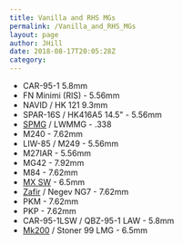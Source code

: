 ```yaml
---
title: Vanilla and RHS MGs
permalink: /Vanilla_and_RHS_MGs
layout: page
author: JHill
date: 2018-08-17T20:05:28Z
category: 
---
```

  - CAR-95-1 5.8mm
  - FN Minimi (RIS) - 5.56mm
  - NAVID / HK 121 9.3mm
  - SPAR-16S / HK416A5 14.5" - 5.56mm
  - [SPMG](http://www.29th.org/a3/index.php?title=Weapons#SPMG.2A) /
    LWMMG - .338
  - M240 - 7.62mm
  - LIW-85 / M249 - 5.56mm
  - M27IAR - 5.56mm
  - MG42 - 7.92mm
  - M84 - 7.62mm
  - [MX SW](http://www.29th.org/a3/index.php?title=Weapons#MX_SW) -
    6.5mm
  - [Zafir](http://www.29th.org/a3/index.php?title=Weapons#Zafir) /
    Negev NG7 - 7.62mm
  - PKM - 7.62mm
  - PKP - 7.62mm
  - CAR-95-1LSW / QBZ-95-1 LAW - 5.8mm
  - [Mk200](http://www.29th.org/a3/index.php?title=Weapons#Mk200) /
    Stoner 99 LMG - 6.5mm

